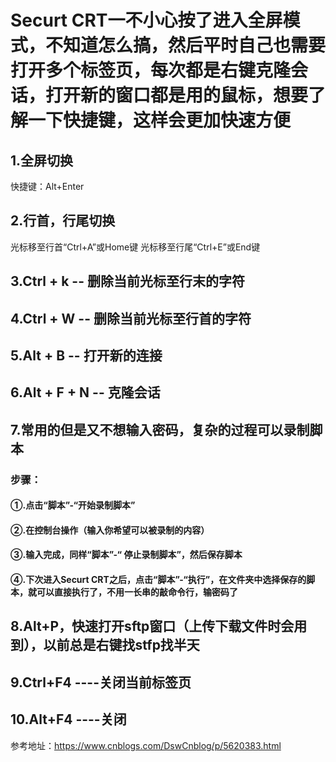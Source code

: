 # Securt CRT一不小心按了进入全屏模式，不知道怎么搞，然后平时自己也需要打开多个标签页，每次都是右键克隆会话，打开新的窗口都是用的鼠标，想要了解一下快捷键，这样会更加快速方便

## 1.全屏切换
快捷键：Alt+Enter
## 2.行首，行尾切换
光标移至行首“Ctrl+A”或Home键
光标移至行尾“Ctrl+E”或End键
## 3.Ctrl + k   -- 删除当前光标至行末的字符
## 4.Ctrl + W  -- 删除当前光标至行首的字符
## 5.Alt + B    -- 打开新的连接
## 6.Alt + F + N  -- 克隆会话
## 7.常用的但是又不想输入密码，复杂的过程可以录制脚本
### 步骤：
#### ①.点击“脚本”-“开始录制脚本”
#### ②.在控制台操作（输入你希望可以被录制的内容）
#### ③.输入完成，同样“脚本”-“ 停止录制脚本”，然后保存脚本
#### ④.下次进入Securt CRT之后，点击“脚本”-“执行”，在文件夹中选择保存的脚本，就可以直接执行了，不用一长串的敲命令行，输密码了
## 8.Alt+P，快速打开sftp窗口（上传下载文件时会用到），以前总是右键找stfp找半天
## 9.Ctrl+F4 ----关闭当前标签页
## 10.Alt+F4 ----关闭
参考地址：https://www.cnblogs.com/DswCnblog/p/5620383.html
